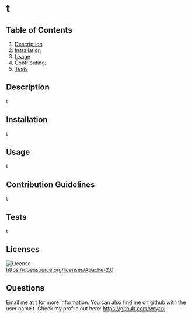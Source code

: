 
# t
## Table of Contents
1. [Description](#Description)
2. [Installation](#Installation)
3. [Usage](#Usage)
4. [Contributing](#Contributing);
5. [Tests](#Tests)
## Description
t
## Installation
t
## Usage
t
## Contribution Guidelines
t
## Tests
t
## Licenses
![License](https://img.shields.io/badge/License-Apache%202.0-blue.svg)  
https://opensource.org/licenses/Apache-2.0
## Questions
Email me at t for more information.
You can also find me on github with the user name t. 
Check my profile out here: https://github.com/wryanj
